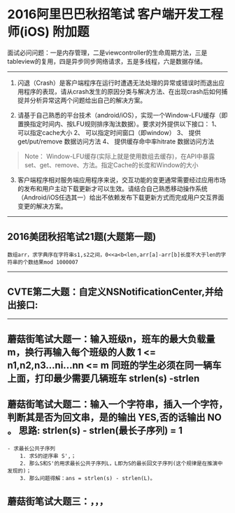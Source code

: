 # 2016阿里巴巴秋招笔试 客户端开发工程师(iOS) 附加题

面试必问问题：一是内存管理，二是viewcontroller的生命周期方法，三是tableview的复用，四是异步同步网络请求，五是多线程，六是数据存储。

***

1. 闪退（Crash）是客户端程序在运行时遭遇无法处理的异常或错误时而退出应用程序的表现，请从crash发生的原因分类与解决方法、在出现crash后如何捕捉并分析异常这两个问题给出自己的解决方案。	


2. 请基于自己熟悉的平台技术（android/iOS），实现一个Window-LFU缓存（即置换指定时间内、按LFU规则排序淘汰数据）。要求对外提供以下接口：
	1、 可以指定cache大小
	2、 可以指定时间窗口（即window）
	3、 提供get/put/remove 数据访问方法
	4、 提供缓存命中率hitrate 数据访问方法

> Note：
	Window-LFU缓存(实际上就是使用数组去缓存)，在API中暴露set、get、remove、方法。指定Cache的长度和Window的大小


3. 客户端程序相对服务端应用程序来说，交互功能的变更通常需要经过应用市场的发布和用户主动下载更新才可以生效。请结合自己熟悉移动操作系统（Android/iOS任选其一）给出不依赖发布下载更新方式而完成用户交互界面变更的解决方案。

***

## 2016美团秋招笔试21题(大题第一题)
  	数组arr，求字典序在字符串s1,s2之间，0<<a<b<len,arr[a]-arr[b]长度不大于len的字符串的个数结果mod 1000007

***

## CVTE第二大题：自定义NSNotificationCenter,并给出接口:

***

## 蘑菇街笔试大题一：输入班级n，班车的最大负载量m，换行再输入每个班级的人数 1 <= n1,n2,n3...ni...nn <= m  同班的学生必须在同一辆车上面，打印最少需要几辆班车 strlen(s) -strlen

## 蘑菇街笔试大题二：输入一个字符串，插入一个字符，判断其是否为回文串，是的输出 YES,否的话输出 NO 。 思路: strlen(s) - strlen(最长子序列) = 1
	- 求最长公共子序列
		1. 求S的逆序串 S',；
		2. 那么S和S'的用求最长公共子序列L，L即为S的最长回文子序列(这个规律是在推演中发现的)；
		3. 那么问题得解：ans = strlen(s) - strlen(L)。

## 蘑菇街笔试大题三：，，，
